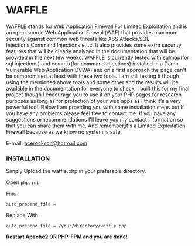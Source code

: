 # WAFFLE
WAFFLE stands for Web Application Firewall For Limited Exploitation and is an open source Web Application Firewall(WAF) that provides maximum security against common web threats like XSS Attacks,SQL Injections,Command Injections e.t.c. It also provides some extra security features that will be clearly analyzed in the documentation that will be provided in the next few weeks. WAFFLE is currently tested with sqlmap(for sql injections) and commix(for command injections) installed in a Damn Vulnerable Web Application(DVWA) and on a first approach the page can't be compromised at least with these two tools. I am still testing it though using the mentioned above tools and some other and the results will be available in the documentation for everyone to check. I built this for my final project though I encourage you to use it on your PHP pages for research purposes as long as for protection of your web apps as I think it's a very powerful tool. Below I am providing you with some installation steps but If you have any problems please feel free to contact me. If you have any suggestions or recommendations I'll leave you my contact information so that you can share them with me. And remember,it's a Limited Exploitation Firewall because as we know no system is safe.
 
E-mail: acerockson@hotmail.com
 

### INSTALLATION

Simply Upload the waffle.php in your preferable directory.

Open `php.ini`

Find 

`auto_prepend_file =`

Replace With

`auto_prepend_file = /your/directory/waffle.php`

<b>Restart Apache2 OR PHP-FPM and you are done!</b>
